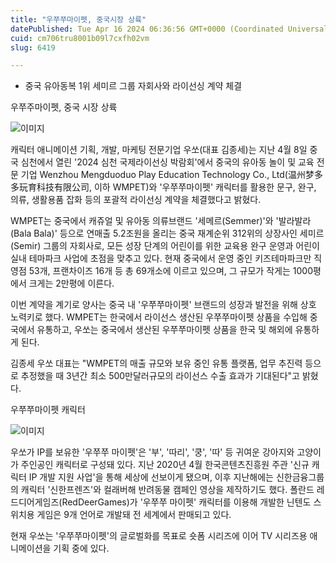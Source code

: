```yaml
---
title: "우쭈쭈마이펫, 중국시장 상륙"
datePublished: Tue Apr 16 2024 06:36:56 GMT+0000 (Coordinated Universal Time)
cuid: cm706tru8001b09l7cxfh02vm
slug: 6419

---
```



- 중국 유아동복 1위 세미르 그룹 자회사와 라이선싱 계약 체결

우쭈주마이펫, 중국 시장 상륙

![이미지](https://cdn.hashnode.com/res/hashnode/image/upload/v1739260549298/3000e8ab-41af-4e50-90e3-30724adb02a8.jpeg)

캐릭터 애니메이션 기획, 개발, 마케팅 전문기업 우쏘(대표 김종세)는 지난 4월 8일 중국 심천에서 열린 '2024 심천 국제라이선싱 박람회'에서 중국의 유아동 놀이 및 교육 전문 기업 Wenzhou Mengduoduo Play Education Technology Co., Ltd(温州梦多多玩育科技有限公司, 이하 WMPET)와 '우쭈쭈마이펫' 캐릭터를 활용한 문구, 완구, 의류, 생활용품 잡화 등의 포괄적 라이선싱 계약을 체결했다고 밝혔다.

WMPET는 중국에서 캐쥬얼 및 유아동 의류브랜드 '세메르(Semmer)'와 '발라발라(Bala Bala)' 등으로 연매출 5.2조원을 올리는 중국 재계순위 312위의 상장사인 세미르(Semir) 그룹의 자회사로, 모든 성장 단계의 어린이를 위한 교육용 완구 운영과 어린이 실내 테마파크 사업에 초점을 맞추고 있다. 현재 중국에서 운영 중인 키즈테마파크만 직영점 53개, 프랜차이즈 16개 등 총 69개소에 이르고 있으며, 그 규모가 작게는 1000평에서 크게는 2만평에 이른다.

이번 계약을 계기로 양사는 중국 내 '우쭈쭈마이펫' 브랜드의 성장과 발전을 위해 상호 노력키로 했다. WMPET는 한국에서 라이선스 생산된 우쭈쭈마이펫 상품을 수입해 중국에서 유통하고, 우쏘는 중국에서 생산된 우쭈쭈마이펫 상품을 한국 및 해외에 유통하게 된다.

김종세 우쏘 대표는 "WMPET의 매출 규모와 보유 중인 유통 플랫폼, 업무 추진력 등으로 추정했을 때 3년간 최소 500만달러규모의 라이선스 수출 효과가 기대된다"고 밝혔다.

우쭈쭈마이펫 캐릭터

![이미지](https://cdn.hashnode.com/res/hashnode/image/upload/v1739260551642/b31409a3-3a5f-43fc-bc08-91c6fbdc7b6c.jpeg)

우쏘가 IP를 보유한 '우쭈쭈 마이펫'은 '부', '따리', '쿵', '따' 등 귀여운 강아지와 고양이가 주인공인 캐릭터로 구성돼 있다. 지난 2020년 4월 한국콘텐츠진흥원 주관 '신규 캐릭터 IP 개발 지원 사업'을 통해 세상에 선보이게 됐으며, 이후 지난해에는 신한금융그룹의 캐릭터 '신한프렌즈'와 컬래버해 반려동물 캠페인 영상을 제작하기도 했다. 폴란드 레드디어게임즈(RedDeerGames)가 '우쭈쭈 마이펫' 캐릭터를 이용해 개발한 닌텐도 스위치용 게임은 9개 언어로 개발돼 전 세계에서 판매되고 있다.

현재 우쏘는 '우쭈쭈마이펫'의 글로벌화를 목표로 숏폼 시리즈에 이어 TV 시리즈용 애니메이션을 기획 중에 있다.